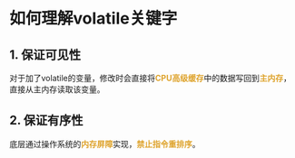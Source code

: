 # 如何理解volatile关键字

## 1. 保证可见性

对于加了volatile的变量，修改时会直接将<font color=#dea32c>**CPU高级缓存**</font>中的数据写回到<font color=#dea32c>**主内存**</font>，直接从主内存读取该变量。

## 2. 保证有序性

底层通过操作系统的<font color=#dea32c>**内存屏障**</font>实现，<font color=#dea32c>**禁止指令重排序**</font>。

